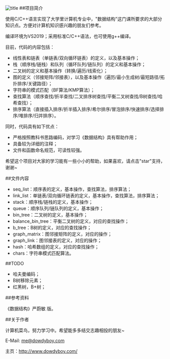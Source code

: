 ![title](http://www.dowdyboy.com/wp-content/uploads/2018/11/659583085462226804.png)
##项目简介

使用C/C++语言实现了大学里计算机专业中，"数据结构"这门课所要求的大部分知识点。方便对计算机知识感兴趣的朋友们参考。

编译环境为VS2019；采用标准C/C++语法，也可使用g++编译。

目前，代码的内容包括：

* 线性表和链表（单链表/双向循环链表）的定义，以及基本操作；
* 栈（顺序栈/链栈）和队列（循环队列/链队列）的定义和基本操作；
* 二叉树的定义和基本操作（转换/遍历/线索化）；
* 图的定义（邻接矩阵/邻接表），以及基本操作（遍历/最小生成树/最短路径/拓扑排序/关键路径）；
* 字符串的模式匹配（BF算法/KMP算法）；
* 查找算法（顺序查找/折半查找/二叉排序树查找/平衡二叉树查找/B树查找/哈希查找）；
* 排序算法（直接插入排序/折半插入排序/希尔排序/冒泡排序/快速排序/选择排序/堆排序/归并排序）。

同时，代码具有如下优点：

* 严格按照教科书思路编码，对学习《数据结构》具有帮助作用；
* 具备较为详细的注释；
* 文件和函数命名规范，可读性较强。

希望这个项目对大家的学习能有一些小小的帮助，如果喜欢，请点击"star"支持，谢谢~

##文件内容

* seq_list：顺序表的定义，基本操作，查找算法，排序算法；
* link_list：单链表/双向循环链表的定义，基本操作，查找算法，排序算法；
* stack：顺序栈/链栈的定义，基本操作；
* queue：顺序队列/链队列的定义，基本操作；
* bin_tree：二叉树的定义，基本操作；
* balance_bin_tree：平衡二叉树的定义，对应的查找操作；
* b_tree：B树的定义，对应的查找操作；
* graph_matrix：图邻接矩阵的定义，对应的操作；
* graph_link：图邻接表的定义，对应的操作；
* hash：哈希数组的定义，对应的查找操作；
* chars：字符串模式匹配算法。

##TODO

* 哈夫曼编码；
* B树移除元素；
* 红黑树，B+树；

##参考资料

《数据结构》严蔚敏 版。

##关于作者

计算机菜鸟，努力学习中。希望能多多结交志趣相投的朋友~

E-Mail: me@dowdyboy.com

主页：http://www.dowdyboy.com/


